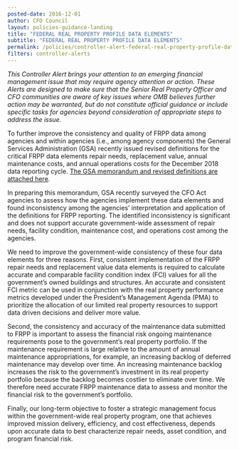 ```yaml
---
posted-date: 2016-12-01
author: CFO Council
layout: policies-guidance-landing 
title: "FEDERAL REAL PROPERTY PROFILE DATA ELEMENTS"
subtitle: "FEDERAL REAL PROPERTY PROFILE DATA ELEMENTS"
permalink: /policies/controller-alert-federal-real-property-profile-data-elements/
filters: controller-alerts
---
```

*This Controller Alert brings your attention to an emerging financial management issue that may require agency attention or action. These Alerts are designed to make sure that the Senior Real Property Officer and CFO communities are aware of key issues where OMB believes further action may be warranted, but do not constitute official guidance or include specific tasks for agencies beyond consideration of appropriate steps to address the issue.*

To further improve the consistency and quality of FRPP data among agencies and within agencies (i.e., among agency components) the General Services Administration (GSA) recently issued revised definitions for the critical FRPP data elements repair needs, replacement value, annual maintenance costs, and annual operations costs for the December 2018 data reporting cycle. [The GSA memorandum and revised definitions are attached here](https://cfo.gov//wp-content/uploads/2016/12/GSA-Memo-to-Agencies-Regarding-Revised-Definitions-for-FY-2018-Reporting-12.1.16.pdf).

In preparing this memorandum, GSA recently surveyed the CFO Act agencies to assess how the agencies implement these data elements and found inconsistency among the agencies’ interpretation and application of the definitions for FRPP reporting. The identified inconsistency is significant and does not support accurate government-wide assessment of repair needs, facility condition, maintenance cost, and operations cost among the agencies.

We need to improve the government-wide consistency of these four data elements for three reasons. First, consistent implementation of the FRPP repair needs and replacement value data elements is required to calculate accurate and comparable facility condition index (FCI) values for all the government’s owned buildings and structures. An accurate and consistent FCI metric can be used in conjunction with the real property performance metrics developed under the President’s Management Agenda (PMA) to prioritize the allocation of our limited real property resources to support data driven decisions and deliver more value.

Second, the consistency and accuracy of the maintenance data submitted to FRPP is important to assess the financial risk ongoing maintenance requirements pose to the government’s real property portfolio. If the maintenance requirement is large relative to the amount of annual maintenance appropriations, for example, an increasing backlog of deferred maintenance may develop over time. An increasing maintenance backlog increases the risk to the government’s investment in its real property portfolio because the backlog becomes costlier to eliminate over time. We therefore need accurate FRPP maintenance data to assess and monitor the financial risk to the government’s portfolio.

Finally, our long-term objective to foster a strategic management focus within the government-wide real property program, one that achieves improved mission delivery, efficiency, and cost effectiveness, depends upon accurate data to best characterize repair needs, asset condition, and program financial risk.
